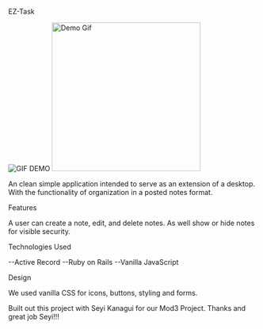 EZ-Task

![GIF DEMO](https://giphy.com/gifs/jzMbTCHMbWgoHh2F9P/html5)
<img alt="Demo Gif" src="https://media.giphy.com/media/jzMbTCHMbWgoHh2F9P/giphy.gif" width="300"/>

An clean simple application intended to serve as an extension of a desktop. With the functionality of organization in a posted notes format. 

Features

A user can create a note, edit, and delete notes. As well show or hide notes for visible security. 

Technologies Used

--Active Record
--Ruby on Rails
--Vanilla JavaScript

Design

We used vanilla CSS for icons, buttons, styling and forms. 

Built out this project with Seyi Kanagui for our Mod3 Project. Thanks and great job Seyi!!! 

